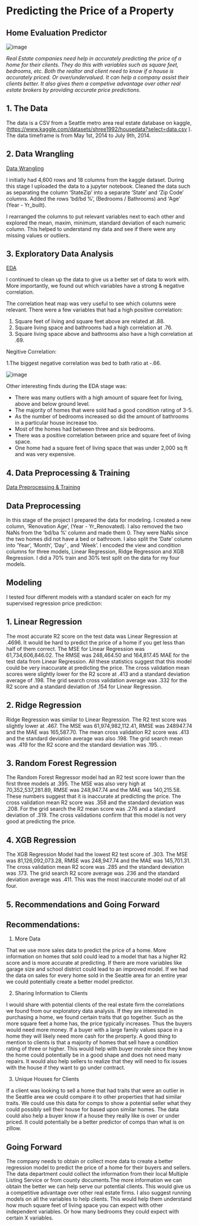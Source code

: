 # Predicting the Price of a Property

## Home Evaluation Predictor 

![image](https://lh3.googleusercontent.com/p/AF1QipMonHBuOOrL0UUzj45iIrfMqY2I76lbLNuPtNFg=w960-h960-n-o-v1)

   *Real Estate companies need help in accurately predicting the price of a home for their clients. They do this with variables such as square feet, bedrooms, etc.  Both the realtor and client need to know if a house is accurately priced. Or over/undervalued. It can help a company assist their clients better. It also gives them a competive advantage over other real estate brokers by providing accurate price predictions.*
 
 
## 1. The Data
The data is a CSV from a Seattle metro area real estate database on kaggle, (https://www.kaggle.com/datasets/shree1992/housedata?select=data.csv ). The data timeframe is from May 1st, 2014 to July 9th, 2014.
 
## 2. Data Wrangling
[Data Wrangling](http://localhost:8888/notebooks/Documents/GitHub/Home%20Price%20Predictor%20Capstone/Data%20Wrangling%20%26%20EDA%20for%20Home%20Price%20Predictor%20Capstone.ipynb)

I initially had 4,600 rows and 18 columns from the kaggle dataset. During this stage I uploaded the data to a jupyter notebook. Cleaned the data such as separating the column ‘StateZip’ into a separate ‘State’ and ‘Zip Code’ columns. Added the rows ‘bd/bd %’, (Bedrooms / Bathrooms) and 'Age’ (Year -  Yr_built).

I rearranged the columns to put relevant variables next to each other and explored the mean, maxim, minimum, standard deviation of each numeric column. This helped to understand my data and see if there were any missing values or outliers.

## 3. Exploratory Data Analysis
[EDA](http://localhost:8888/notebooks/Documents/GitHub/Home%20Price%20Predictor%20Capstone/%20Pre-Processing%2C%20Training%20%20%26%20Modeling.ipynb#)
 
I continued to clean up the data to give us a better set of data to work with. More importantly, we found out which variables have a strong & negative correlation.
 
The correlation heat map was very useful to see which columns were relevant. There were a few variables that had a high positive correlation:
1. Square feet of living and square feet above are related at .88.
2. Square living space and bathrooms had a high correlation at .76.
3. Square living space above and bathrooms also have a high correlation at .69.

Negitive Correlation:

1.The biggest negative correlation was bed to bath ratio at -.66.

 ![image](https://user-images.githubusercontent.com/86930309/193145314-8b8c26b4-0fa3-44d7-914d-2b8dcfcd7a77.png)

Other interesting finds during the EDA stage was:
- There was many outliers with a high amount of square feet for living, above and below ground level.
- The majority of homes that were sold had a good condition rating of 3-5.
- As the number of bedrooms increased so did the amount of bathrooms in a particular house increase too. 
- Most of the homes had between three and six bedrooms.
- There was a positive correlation between price and square feet of living space. 
- One home had a square feet of living space that was under 2,000 sq ft and was very expensive. 
 
## 4. Data Preprocessing & Training
[Data Preprocessing & Training](http://localhost:8888/notebooks/Documents/GitHub/Home%20Price%20Predictor%20Capstone/%20Pre-Processing%2C%20Training%20%20%26%20Modeling.ipynb)

## Data Preprocessing

In this stage of the project I prepared the data for modeling. I created a new column, ‘Renovation Age’, (Year - Yr_Renovated). I also removed the two NaNs from the ‘bd/ba %’ column and made them 0. They were NaNs since the two homes did not have a bed or bathroom. I also split the ‘Date’ column into ‘Year’, ‘Month’, ‘Day’ , and ‘Week’. I encoded the view and condition columns for three models, Linear Regression, Ridge Regression and XGB Regression. I did a 70% train and 30% test split on the data for my four models.

 ## Modeling
 
I tested four different models with a standard scaler on each for my supervised regression price prediction:
 
## 1. Linear Regression
The most accurate R2 score on the test data was Linear Regression at .4696. It would be hard to predict the price of a home if you get less than half of them correct. The MSE for Linear Regression was 61,734,606,846.02. The RMSE was 248,464.50 and 164,817.45 MAE for the test data from Linear Regression. All these statistics suggest that this model could be very inaccurate at predicting the price. The cross validation mean scores were slightly lower for the R2 score at .413 and a standard deviation average of .198. The grid search cross validation average was .332 for the R2 score and a standard deviation of .154 for Linear Regression.

## 2. Ridge Regression
Ridge Regression was similar to Linear Regression. The R2 test score was slightly lower at .467. The MSE was 61,974,982,112.41, RMSE was 248947.74 and the MAE was 165,587.70. The mean cross validation R2 score was .413 and the standard deviation average was also .198. The grid search mean was .419 for the R2 score and the standard deviation was .195.
.
## 3. Random Forest Regression
The Random Forest Regressor model had an R2 test score lower than the first three models at .395. The MSE was also very high at  70,352,537,281.89, RMSE was 248,947.74 and the MAE was 140,215.58. These numbers suggest that it is inaccurate at predicting the price. The cross validation mean R2 score was .358 and the standard deviation was .208. For the grid search the R2 mean score was .276 and a standard deviation of .319. The cross validations confirm that this model is not very good at predicting the price.
 
## 4. XGB Regression
The XGB Regression Model had the lowest R2 test score of .303. The MSE was 81,126,092,073.28, RMSE was  248,947.74 and the MAE was 145,701.31. The cross validation mean R2 score was .285 and the standard deviation was .173. The grid search R2 score average was .236 and the standard deviation average was .411. This was the most inaccurate model out of all four.

 
## 5. Recommendations and Going Forward 

## Recommendations:

1. More Data

That we use more sales data to predict the price of a home. More information on homes that sold could lead to a model that has a higher R2 score and is more accurate at predicting. If there are more variables like garage size and school district could lead to an improved model. If we had the data on sales for every home sold in the Seattle area for an entire year we could potentially create a better model predictor.
 
2. Sharing Information to Clients

I would share with potential clients of the real estate firm the correlations we found from our exploratory data analysis. If they are interested in purchasing a home, we found certain traits that go together. Such as the more square feet a home has, the price typically increases. Thus the buyers would need more money. If a buyer with a large family values space in a home they will likely need more cash for the property. A good thing to mention to clients is that a majority of homes that sell have a condition rating of three or higher. This would help with buyer morale since they know the home could potentially be in a good shape and does not need many repairs. It would also help sellers to realize that they will need to fix issues with the house if they want to go under contract.
 
3. Unique Houses for Clients

If a client was looking to sell a home that had traits that were an outlier in the Seattle area we could compare it to other properties that had similar traits. We could use this data for comps to show a potential seller what they could possibly sell their house for based upon similar homes. The data could also help a buyer know if a house they really like is over or under priced. It could potentially be a better predictor of comps than what is on zillow.
 
## Going Forward

The company needs to obtain or collect more data to create a better regression model to predict the price of a home for their buyers and sellers. The data department could collect the information from their local Multiple Listing Service or from county documents.The more information we can obtain the better we can help serve our potential clients. This would give us a competitive advantage over other real estate firms.
I also suggest running models on all the variables to help clients. This would help them understand how much square feet of living space you can expect with other independent variables. Or how many bedrooms they could expect with certain X variables.

